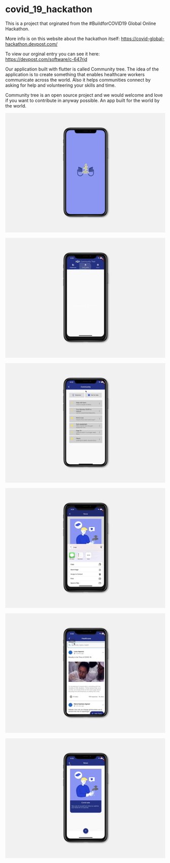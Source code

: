 # covid_19_hackathon

This is a project that orginated from the #BuildforCOVID19 Global Online Hackathon. 

More info is on this website about the hackathon itself: https://covid-global-hackathon.devpost.com/

To view our orginal entry you can see it here: https://devpost.com/software/c-647rjd

Our application built with flutter is called Community tree. The idea of the application is to create something that enables healthcare workers communicate across the world. Also it helps communities connect by asking for help and volunteering your skills and time.

Community tree is an open source project and we would welcome and love if you want to contribute in anyway possible. An app built for the world by the world. 

![](https://github.com/arizala13/covid_19_hackathon/blob/master/app-pictures/6.jpeg)

![](https://github.com/arizala13/covid_19_hackathon/blob/master/app-pictures/5.jpeg)

![](https://github.com/arizala13/covid_19_hackathon/blob/master/app-pictures/4.jpeg)

![](https://github.com/arizala13/covid_19_hackathon/blob/master/app-pictures/3.jpeg)

![](https://github.com/arizala13/covid_19_hackathon/blob/master/app-pictures/2.jpeg)

![](https://github.com/arizala13/covid_19_hackathon/blob/master/app-pictures/1.jpeg)
